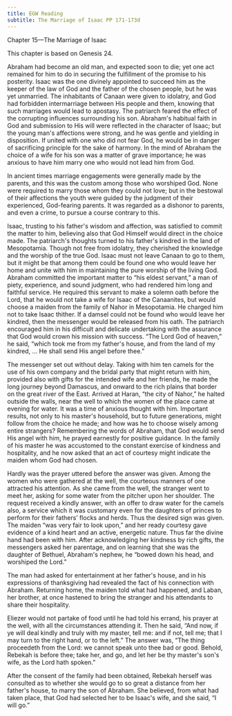 ```yaml
---
title: EGW Reading
subtitle: The Marriage of Isaac PP 171-173d
---
```


Chapter 15—The Marriage of Isaac

This chapter is based on Genesis 24.

Abraham had become an old man, and expected soon to die; yet one act remained for him to do in securing the fulfillment of the promise to his posterity. Isaac was the one divinely appointed to succeed him as the keeper of the law of God and the father of the chosen people, but he was yet unmarried. The inhabitants of Canaan were given to idolatry, and God had forbidden intermarriage between His people and them, knowing that such marriages would lead to apostasy. The patriarch feared the effect of the corrupting influences surrounding his son. Abraham's habitual faith in God and submission to His will were reflected in the character of Isaac; but the young man's affections were strong, and he was gentle and yielding in disposition. If united with one who did not fear God, he would be in danger of sacrificing principle for the sake of harmony. In the mind of Abraham the choice of a wife for his son was a matter of grave importance; he was anxious to have him marry one who would not lead him from God.

In ancient times marriage engagements were generally made by the parents, and this was the custom among those who worshiped God. None were required to marry those whom they could not love; but in the bestowal of their affections the youth were guided by the judgment of their experienced, God-fearing parents. It was regarded as a dishonor to parents, and even a crime, to pursue a course contrary to this.

Isaac, trusting to his father's wisdom and affection, was satisfied to commit the matter to him, believing also that God Himself would direct in the choice made. The patriarch's thoughts turned to his father's kindred in the land of Mesopotamia. Though not free from idolatry, they cherished the knowledge and the worship of the true God. Isaac must not leave Canaan to go to them, but it might be that among them could be found one who would leave her home and unite with him in maintaining the pure worship of the living God. Abraham committed the important matter to “his eldest servant,” a man of piety, experience, and sound judgment, who had rendered him long and faithful service. He required this servant to make a solemn oath before the Lord, that he would not take a wife for Isaac of the Canaanites, but would choose a maiden from the family of Nahor in Mesopotamia. He charged him not to take Isaac thither. If a damsel could not be found who would leave her kindred, then the messenger would be released from his oath. The patriarch encouraged him in his difficult and delicate undertaking with the assurance that God would crown his mission with success. “The Lord God of heaven,” he said, “which took me from my father's house, and from the land of my kindred, ... He shall send His angel before thee.”

The messenger set out without delay. Taking with him ten camels for the use of his own company and the bridal party that might return with him, provided also with gifts for the intended wife and her friends, he made the long journey beyond Damascus, and onward to the rich plains that border on the great river of the East. Arrived at Haran, “the city of Nahor,” he halted outside the walls, near the well to which the women of the place came at evening for water. It was a time of anxious thought with him. Important results, not only to his master's household, but to future generations, might follow from the choice he made; and how was he to choose wisely among entire strangers? Remembering the words of Abraham, that God would send His angel with him, he prayed earnestly for positive guidance. In the family of his master he was accustomed to the constant exercise of kindness and hospitality, and he now asked that an act of courtesy might indicate the maiden whom God had chosen.

Hardly was the prayer uttered before the answer was given. Among the women who were gathered at the well, the courteous manners of one attracted his attention. As she came from the well, the stranger went to meet her, asking for some water from the pitcher upon her shoulder. The request received a kindly answer, with an offer to draw water for the camels also, a service which it was customary even for the daughters of princes to perform for their fathers’ flocks and herds. Thus the desired sign was given. The maiden “was very fair to look upon,” and her ready courtesy gave evidence of a kind heart and an active, energetic nature. Thus far the divine hand had been with him. After acknowledging her kindness by rich gifts, the messengers asked her parentage, and on learning that she was the daughter of Bethuel, Abraham's nephew, he “bowed down his head, and worshiped the Lord.”

The man had asked for entertainment at her father's house, and in his expressions of thanksgiving had revealed the fact of his connection with Abraham. Returning home, the maiden told what had happened, and Laban, her brother, at once hastened to bring the stranger and his attendants to share their hospitality.

Eliezer would not partake of food until he had told his errand, his prayer at the well, with all the circumstances attending it. Then he said, “And now, if ye will deal kindly and truly with my master, tell me: and if not, tell me; that I may turn to the right hand, or to the left.” The answer was, “The thing proceedeth from the Lord: we cannot speak unto thee bad or good. Behold, Rebekah is before thee; take her, and go, and let her be thy master's son's wife, as the Lord hath spoken.”

After the consent of the family had been obtained, Rebekah herself was consulted as to whether she would go to so great a distance from her father's house, to marry the son of Abraham. She believed, from what had taken place, that God had selected her to be Isaac's wife, and she said, “I will go.”
